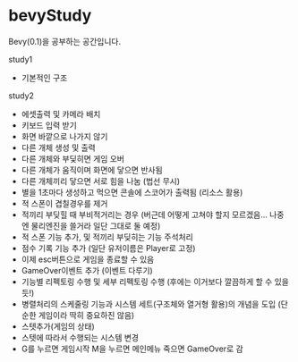 # bevyStudy
Bevy(0.1)을 공부하는 공간입니다.

study1
- 기본적인 구조

study2
- 에셋출력 및 카메라 배치
- 키보드 입력 받기
- 화면 바깥으로 나가지 않기
- 다른 개체 생성 및 출력
- 다른 개체와 부딫히면 게임 오버
- 다른 개체가 움직이며 화면에 닿으면 반사됨
- 다른 개체끼리 닿으면 서로 힘을 나눔 (법선 무시)
- 별을 1초마다 생성하고 먹으면 콘솔에 스코어가 출력됨 (리소스 활용)
- 적 스폰이 겹칠경우를 제거
- 적끼리 부딪힐 때 부비적거리는 경우 (버근데 어떻게 고쳐야 할지 모르겠음... 나중엔 물리엔진을 쓸거라 일단 그대로 둘 예정)
- 적 스폰 기능 추가, 및 적끼리 부딪히는 기능 주석처리
- 점수 기록 기능 추가 (일단 유저이름은 Player로 고정)
- 이제 esc버튼으로 게임을 종료할 수 있음
- GameOver이벤트 추가 (이벤트 다루기)
- 기능별 리펙토링 수행 및 세부 리펙토링 수행 (후에는 이거보다 깔끔하게 할 수 있을 듯!)
- 병렬처리의 스케줄링 기능과 시스템 세트(구조체와 열거형 활용)의 개념을 도입 (단순한 게임이라 딱히 중요하진 않음)
- 스텟추가(게임의 상태)
- 스텟에 따라서 수행되는 시스템 변경
- G를 누르면 게임시작 M을 누르면 메인메뉴 죽으면 GameOver로 감